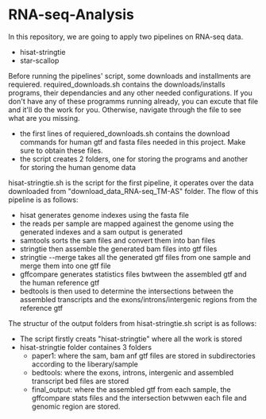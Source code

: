 # RNA-seq-Analysis
In this repository, we are going to apply two pipelines on RNA-seq data. 
- hisat-stringtie 
- star-scallop 

Before running the pipelines' script, some downloads and installments are requiered. required_downloads.sh contains the downloads/installs programs, their dependancies and any other needed configurations. If you don't have any of these programms running already, you can excute that file and it'll do the work for you. Otherwise, navigate through the file to see what are you missing. 
  - the first lines of requiered_downloads.sh contains the download commands for human gtf and fasta files needed in this project. Make sure to obtain these files.
  - the script creates 2 folders, one for storing the programs and another for storing the human genome data
  
hisat-stringtie.sh is the script for the first pipeline, it operates over the data downloaded from "download_data_RNA-seq_TM-AS" folder. The flow of this pipeline is as follows: 
  - hisat generates genome indexes using the fasta file 
  - the reads per sample are mapped againest the genome using the generated indexes and a sam output is generated
  - samtools sorts the sam files and convert them into ban files
  - stringtie then assemble the generated bam files into gtf files 
  - stringtie --merge takes all the generated gtf files from one sample and merge them into one gtf file
  - gffcompare generates statistics files bwtween the assembled gtf and the human reference gtf
  - bedtools is then used to determine the intersections between the assembled transcripts and the exons/introns/intergenic regions from the reference gtf
  
The structur of the output folders from hisat-stringtie.sh script is as follows: 
  - The script firstly creats "hisat-stringtie" where all the work is stored 
  - hisat-stringtie folder containes 3 folders 
      - paper1: where the sam, bam anf gtf files are stored in subdirectories according to the liberary/sample
      - bedtools: where the exons, introns, intergenic and assembled transcript bed files are stored
      - final_output: where the assembled gtf from each sample, the gffcompare stats files and the intersection betwwen each file and genomic region are stored. 
      

